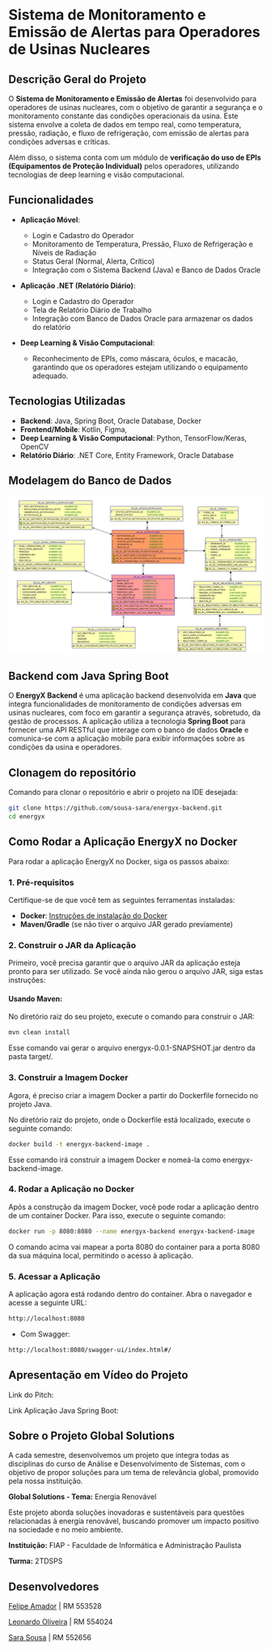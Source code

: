 # Sistema de Monitoramento e Emissão de Alertas para Operadores de Usinas Nucleares

## Descrição Geral do Projeto

O **Sistema de Monitoramento e Emissão de Alertas** foi desenvolvido para operadores de usinas nucleares, com o objetivo de garantir a segurança e o monitoramento constante das condições operacionais da usina. Este sistema envolve a coleta de dados em tempo real, como temperatura, pressão, radiação, e fluxo de refrigeração, com emissão de alertas para condições adversas e críticas. 

Além disso, o sistema conta com um módulo de **verificação do uso de EPIs (Equipamentos de Proteção Individual)** pelos operadores, utilizando tecnologias de deep learning e visão computacional.

## Funcionalidades

- **Aplicação Móvel**:
    - Login e Cadastro do Operador
    - Monitoramento de Temperatura, Pressão, Fluxo de Refrigeração e Níveis de Radiação
    - Status Geral (Normal, Alerta, Crítico)
    - Integração com o Sistema Backend (Java) e Banco de Dados Oracle

- **Aplicação .NET (Relatório Diário)**:
    - Login e Cadastro do Operador
    - Tela de Relatório Diário de Trabalho
    - Integração com Banco de Dados Oracle para armazenar os dados do relatório

- **Deep Learning & Visão Computacional**:
    - Reconhecimento de EPIs, como máscara, óculos, e macacão, garantindo que os operadores estejam utilizando o equipamento adequado.

## Tecnologias Utilizadas

- **Backend**: Java, Spring Boot, Oracle Database, Docker
- **Frontend/Mobile**: Kotlin, Figma,
- **Deep Learning & Visão Computacional**: Python, TensorFlow/Keras, OpenCV
- **Relatório Diário**: .NET Core, Entity Framework, Oracle Database

## Modelagem do Banco de Dados
![Modelagem](images-readme/modelagem-bd.jpeg)

## Backend com Java Spring Boot
O **EnergyX Backend** é uma aplicação backend desenvolvida em **Java** que integra funcionalidades de monitoramento de condições adversas em usinas nucleares, com foco em garantir a segurança através, sobretudo, da gestão de processos. A aplicação utiliza a tecnologia **Spring Boot** para fornecer uma API RESTful que interage com o banco de dados **Oracle** e comunica-se com a aplicação mobile para exibir informações sobre as condições da usina e operadores.

## Clonagem do repositório

Comando para clonar o repositório e abrir o projeto na IDE desejada:
   ```bash
   git clone https://github.com/sousa-sara/energyx-backend.git
   cd energyx
  ```

## Como Rodar a Aplicação EnergyX no Docker

Para rodar a aplicação EnergyX no Docker, siga os passos abaixo:

### 1. **Pré-requisitos**
Certifique-se de que você tem as seguintes ferramentas instaladas:

- **Docker**: [Instruções de instalação do Docker](https://docs.docker.com/get-docker/)
- **Maven/Gradle** (se não tiver o arquivo JAR gerado previamente)

### 2. **Construir o JAR da Aplicação**
Primeiro, você precisa garantir que o arquivo JAR da aplicação esteja pronto para ser utilizado. Se você ainda não gerou o arquivo JAR, siga estas instruções:

#### Usando Maven:
No diretório raiz do seu projeto, execute o comando para construir o JAR:

```bash
mvn clean install
```

Esse comando vai gerar o arquivo energyx-0.0.1-SNAPSHOT.jar dentro da pasta target/.


### 3. Construir a Imagem Docker
Agora, é preciso criar a imagem Docker a partir do Dockerfile fornecido no projeto Java.

No diretório raiz do projeto, onde o Dockerfile está localizado, execute o seguinte comando:

```bash
docker build -t energyx-backend-image .
```

Esse comando irá construir a imagem Docker e nomeá-la como energyx-backend-image.

### 4. Rodar a Aplicação no Docker
Após a construção da imagem Docker, você pode rodar a aplicação dentro de um container Docker. Para isso, execute o seguinte comando:

```bash
docker run -p 8080:8080 --name energyx-backend energyx-backend-image
```

O comando acima vai mapear a porta 8080 do container para a porta 8080 da sua máquina local, permitindo o acesso à aplicação.

### 5. Acessar a Aplicação
A aplicação agora está rodando dentro do container. Abra o navegador e acesse a seguinte URL:

```bash
http://localhost:8080
```

- Com Swagger:
```bash
http://localhost:8080/swagger-ui/index.html#/
```

## Apresentação em Vídeo do Projeto

Link do Pitch:

Link Aplicação Java Spring Boot:

## Sobre o Projeto Global Solutions
A cada semestre, desenvolvemos um projeto que integra todas as disciplinas do curso de Análise e Desenvolvimento de Sistemas, com o objetivo de propor soluções para um tema de relevância global, promovido pela nossa instituição.

**Global Solutions - Tema:** Energia Renovável

Este projeto aborda soluções inovadoras e sustentáveis para questões relacionadas à energia renovável, buscando promover um impacto positivo na sociedade e no meio ambiente.

**Instituição:** FIAP - Faculdade de Informática e Administração Paulista

**Turma:** 2TDSPS

## Desenvolvedores

[Felipe Amador](https://github.com/felipetosma) | RM 553528

[Leonardo Oliveira](https://github.com/leooli-321) | RM 554024

[Sara Sousa](https://github.com/sousa-sara) | RM 552656
